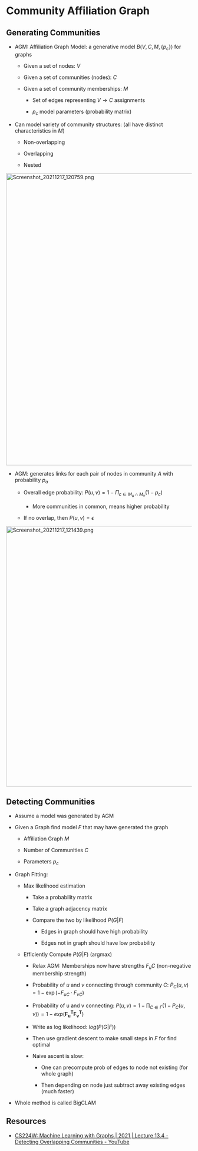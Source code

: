 # Community Affiliation Graph

## Generating Communities

* AGM: Affiliation Graph Model: a generative model $B(V, C, M, \{p_c\})$ for graphs
  
   * Given a set of nodes: $V$
  
   * Given a set of communities (nodes): $C$
  
   * Given a set of community memberships: $M$
     
      * Set of edges representing $V \rightarrow C$ assignments
     
      * ${p_c}$ model parameters (probability matrix)

* Can model variety of community structures: (all have distinct characteristics in $M$)
  
   * Non-overlapping
  
   * Overlapping
  
   * Nested

<img title="" src="file:///home/egordm/.config/marktext/images/e6924506e5e832b3b33cdf66df5b512a05008f6a.png" alt="Screenshot_20211217_120759.png" data-align="left" width="793">

* AGM: generates links for each pair of nodes in community $A$ with probability $p_a$
  
   * Overall edge probability: $P(u, v) = 1 - \Pi_{c\in M_u \cap M_v}(1- p_c)$
     
      * More communities in common, means higher probability
  
   * If no overlap, then $P(u, v) = \epsilon$

<img title="" src="file:///home/egordm/.config/marktext/images/25f876eb7bc9a151bfb52bbed248ccfbe1f7e622.png" alt="Screenshot_20211217_121439.png" width="707" data-align="left">

## Detecting Communities

* Assume a model was generated by AGM

* Given a Graph find model $F$ that may have generated the graph
  
   * Affiliation Graph $M$
  
   * Number of Communities $C$
  
   * Parameters $p_c$

* Graph Fitting:
  
   * Max likelihood estimation
     
      * Take a probability matrix
     
      * Take a graph adjacency matrix
     
      * Compare the two by likelihood $P(G|F)$
        
         * Edges in graph should have high probability
        
         * Edges not in graph should have low probability
  
   * Efficiently Compute $P(G|F)$ (argmax)
     
      * Relax AGM: Memberships now have strengths $F_uC$ (non-negative membership strength)
     
      * Probability of $u$ and $v$ connecting through community $C$: $P_{C}(u, v)=1-\exp \left(-F_{u C} \cdot F_{v C}\right)$
     
      * Probability of u and v connecting: $P(u, v)=1-\prod_{C \in \Gamma}\left(1-P_{C}(u, v)\right) = 1 - exp(\mathbf{F_u^T F_v^T})$
     
      * Write as log likelihood: $log(P(G|F))$
     
      * Then use gradient descent to make small steps in $F$ for find optimal
     
      * Naive ascent is slow:
        
         * One can precompute prob of edges to node not existing (for whole graph)
        
         * Then depending on node just subtract away existing edges (much faster)

* Whole method is called BigCLAM

## Resources

* [CS224W: Machine Learning with Graphs | 2021 | Lecture 13.4 - Detecting Overlapping Communities - YouTube](https://www.youtube.com/watch?v=SHcVHrsgj8w&list=PLoROMvodv4rPLKxIpqhjhPgdQy7imNkDn&index=40)
